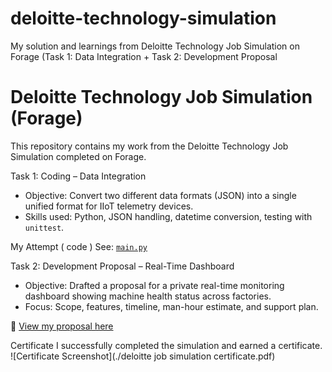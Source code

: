 
# deloitte-technology-simulation
My solution and learnings from Deloitte Technology Job Simulation on Forage (Task 1: Data Integration + Task 2: Development Proposal
# Deloitte Technology Job Simulation (Forage)

This repository contains my work from the Deloitte Technology Job Simulation completed on Forage.

 Task 1: Coding – Data Integration
- Objective: Convert two different data formats (JSON) into a single unified format for IIoT telemetry devices.
- Skills used: Python, JSON handling, datetime conversion, testing with `unittest`.

 My Attempt ( code )
See: [`main.py`](./main.py)


Task 2: Development Proposal – Real-Time Dashboard
- Objective: Drafted a proposal for a private real-time monitoring dashboard showing machine health status across factories.
- Focus: Scope, features, timeline, man-hour estimate, and support plan.

📄 [View my proposal here](./Daikibo_Development_Proposal.docx)

 Certificate
I successfully completed the simulation and earned a certificate.  
![Certificate Screenshot](./deloitte job simulation certificate.pdf)  
